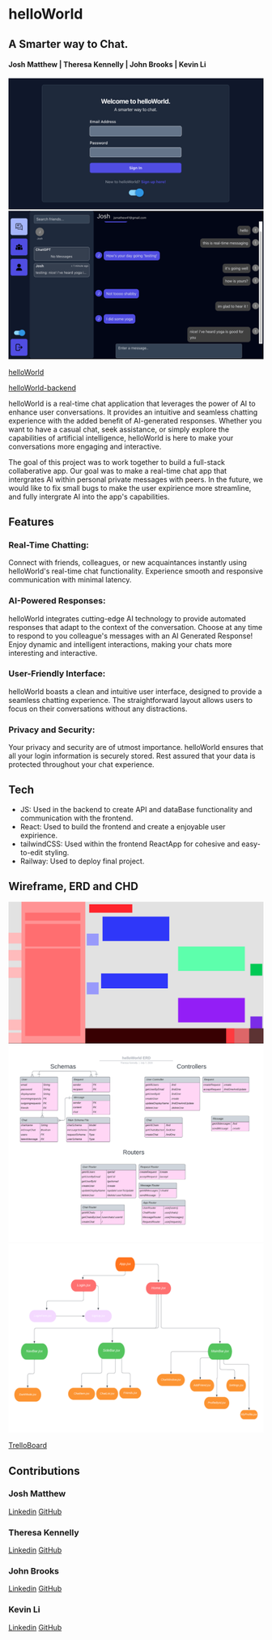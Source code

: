 # helloWorld

## A Smarter way to Chat.

#### Josh Matthew | Theresa Kennelly | John Brooks | Kevin Li

![app login screenshot](PNGs/helloWorldLogIn.png)
![app main page screenshot](PNGs/helloWorldHome.png)


[helloWorld](https://helloworldfrontend-production.up.railway.app/login)

[helloWorld-backend](https://github.com/kevinleet/helloWorld_backend)

helloWorld is a real-time chat application that leverages the power of AI to enhance user conversations. It provides an intuitive and seamless chatting experience with the added benefit of AI-generated responses. Whether you want to have a casual chat, seek assistance, or simply explore the capabilities of artificial intelligence, helloWorld is here to make your conversations more engaging and interactive.

The goal of this project was to work together to build a full-stack collaberative app. Our goal was to make a real-time chat app that intergrates AI within personal private messages with peers. In the future, we would like to fix small bugs to make the user expirience more streamline, and fully intergrate AI into the app's capabilities. 

## Features

### Real-Time Chatting:
Connect with friends, colleagues, or new acquaintances instantly using helloWorld's real-time chat functionality. Experience smooth and responsive communication with minimal latency.

### AI-Powered Responses: 
helloWorld integrates cutting-edge AI technology to provide automated responses that adapt to the context of the conversation. Choose at any time to respond to you colleague's messages with an AI Generated Response! Enjoy dynamic and intelligent interactions, making your chats more interesting and interactive.

### User-Friendly Interface: 
helloWorld boasts a clean and intuitive user interface, designed to provide a seamless chatting experience. The straightforward layout allows users to focus on their conversations without any distractions.

### Privacy and Security: 
Your privacy and security are of utmost importance. helloWorld ensures that all your login information is securely stored. Rest assured that your data is protected throughout your chat experience.

## Tech

- JS: Used in the backend to create API and dataBase functionality and communication with the frontend.
- React: Used to build the frontend and create a enjoyable user expirience.
- tailwindCSS: Used within the frontend ReactApp for cohesive and easy-to-edit styling.
- Railway: Used to deploy final project.

## Wireframe, ERD and CHD

![wireframe](PNGs/helloWorldWireframe.png)
![ERD](PNGs/helloWorldERD.png)
![CHD](PNGs/helloWorldCHD.png)

[TrelloBoard](https://trello.com/b/ARG2PWMG/helloworld)

## Contributions
### Josh Matthew
[Linkedin](https://www.linkedin.com/in/joshua-mathew41/)
[GitHub](https://github.com/jsm4228)

### Theresa Kennelly
[Linkedin](https://www.linkedin.com/in/theresa-kennelly/)
[GitHub](https://github.com/tkennelly)

### John Brooks
[Linkedin](https://www.linkedin.com/in/johnbrooks-webdev/)
[GitHub](https://github.com/quark934)

### Kevin Li
[Linkedin](https://www.linkedin.com/in/kevinli617)
[GitHub](https://github.com/kevinleet)
